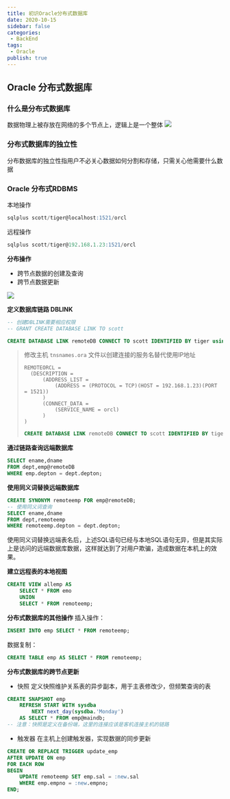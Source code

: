 ```yaml
---
title: 初识Oracle分布式数据库
date: 2020-10-15
sidebar: false
categories:
 - BackEnd
tags:
 - Oracle
publish: true
---
```

## Oracle 分布式数据库

### 什么是分布式数据库
数据物理上被存放在网络的多个节点上，逻辑上是一个整体
![](https://gitee.com/QiJieH/blog-image-bed/raw/master/20201015232534.png)


### 分布式数据库的独立性
分布数据库的独立性指用户不必关心数据如何分割和存储，只需关心他需要什么数据

### Oracle 分布式RDBMS


本地操作
```SQL
sqlplus scott/tiger@localhost:1521/orcl
```

远程操作
```SQL
sqlplus scott/tiger@192.168.1.23:1521/orcl
```

**分布操作**
- 跨节点数据的创建及查询
- 跨节点数据更新

![](https://gitee.com/QiJieH/blog-image-bed/raw/master/20201015233849.png)

**定义数据库链路 DBLINK**
```sql
-- 创建DBLINK需要相应权限
-- GRANT CREATE DATABASE LINK TO scott

CREATE DATABASE LINK remoteDB CONNECT TO scott IDENTIFIED BY tiger using '192.168.25.23:1521/orcl';
```

> 修改主机 `tnsnames.ora` 文件以创建连接的服务名替代使用IP地址
>```
>REMOTEORCL =
>   (DESCRIPTION =
>       (ADDRESS_LIST =
>           (ADDRESS = (PROTOCOL = TCP)(HOST = 192.168.1.23)(PORT = 1521))
>       )
>       (CONNECT_DATA =
>           (SERVICE_NAME = orcl)
>       )
>)
>```
>```sql
>CREATE DATABASE LINK remoteDB CONNECT TO scott IDENTIFIED BY tiger using remoteorcl;
>```


**通过链路查询远端数据库**
```sql {2}
SELECT ename,dname
FROM dept,emp@remoteDB
WHERE emp.depton = dept.depton;
```

**使用同义词替换远端数据库**
```sql
CREATE SYNONYM remoteemp FOR emp@remoteDB;
-- 使用同义词查询
SELECT ename,dname
FROM dept,remoteemp
WHERE remoteemp.depton = dept.depton;
```
使用同义词替换远端表名后，上述SQL语句已经与本地SQL语句无异，但是其实际上是访问的远端数据库数据，这样就达到了对用户欺骗，造成数据在本机上的效果。

**建立远程表的本地视图**
```sql
CREATE VIEW allemp AS
    SELECT * FROM emo
    UNION
    SELECT * FROM remoteemp;
```

**分布式数据库的其他操作**
插入操作：
```sql
INSERT INTO emp SELECT * FROM remoteemp;
```
数据复制：
```sql
CREATE TABLE emp AS SELECT * FROM remoteemp;
```


**分布式数据库的跨节点更新**
- 快照
定义快照维护关系表的异步副本，用于主表修改少，但频繁查询的表
```sql
CREATE SNAPSHOT emp
    REFRESH START WITH sysdba
        NEXT next_day(sysdba.'Monday')
    AS SELECT * FROM emp@maindb;
-- 注意：快照是定义在备份端，这里的连接应该是客机连接主机的链路
```
- 触发器
在主机上创建触发器，实现数据的同步更新
```sql
CREATE OR REPLACE TRIGGER update_emp
AFTER UPDATE ON emp
FOR EACH ROW
BEGIN
    UPDATE remoteemp SET emp.sal = :new.sal
    WHERE emp.empno = :new.empno;
END;
```
